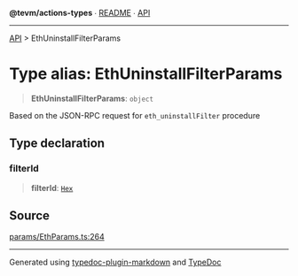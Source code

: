 **@tevm/actions-types** ∙ [README](../README.md) ∙ [API](../API.md)

***

[API](../API.md) > EthUninstallFilterParams

# Type alias: EthUninstallFilterParams

> **EthUninstallFilterParams**: `object`

Based on the JSON-RPC request for `eth_uninstallFilter` procedure

## Type declaration

### filterId

> **filterId**: [`Hex`](Hex.md)

## Source

[params/EthParams.ts:264](https://github.com/evmts/tevm-monorepo/blob/main/packages/actions-types/src/params/EthParams.ts#L264)

***
Generated using [typedoc-plugin-markdown](https://www.npmjs.com/package/typedoc-plugin-markdown) and [TypeDoc](https://typedoc.org/)
